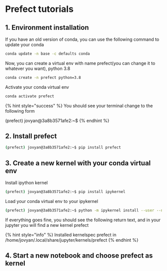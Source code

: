 # Prefect tutorials

## 1. Environment installation

If you have an old version of conda, you can use the following command to update your conda 

```bash
conda update -n base -c defaults conda
```

Now, you can create a virtual env with name prefect\(you can change it to whatever you want\), python 3.8

```bash
conda create -n prefect python=3.8
```

Activate your conda virtual env

```bash
conda activate prefect
```

{% hint style="success" %}
You should see your terminal change to the following form

\(prefect\) jovyan@3a8b3571afe2:~$ 
{% endhint %}

## 2. Install prefect

```bash
(prefect) jovyan@3a8b3571afe2:~$ pip install prefect
```

## 3. Create a new kernel with your conda virtual env 

Install ipython kernel 

```bash
(prefect) jovyan@3a8b3571afe2:~$ pip install ipykernel
```

Load your conda virtual env to your ipykernel 

```bash
(prefect) jovyan@3a8b3571afe2:~$ python -m ipykernel install --user --name=prefect
```

If everything goes fine, you should see the following return text, and in your jupyter you will find a new kernel prefect

{% hint style="info" %}
Installed kernelspec prefect in /home/jovyan/.local/share/jupyter/kernels/prefect
{% endhint %}



## 4. Start a new notebook and choose prefect as kernel

